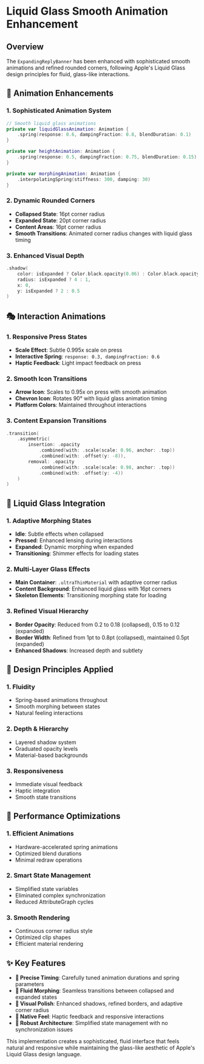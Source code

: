 # Liquid Glass Smooth Animation Enhancement

## Overview

The `ExpandingReplyBanner` has been enhanced with sophisticated smooth animations and refined rounded corners, following Apple's Liquid Glass design principles for fluid, glass-like interactions.

## 🌊 Animation Enhancements

### 1. **Sophisticated Animation System**
```swift
// Smooth liquid glass animations
private var liquidGlassAnimation: Animation {
    .spring(response: 0.6, dampingFraction: 0.8, blendDuration: 0.1)
}

private var heightAnimation: Animation {
    .spring(response: 0.5, dampingFraction: 0.75, blendDuration: 0.15)
}

private var morphingAnimation: Animation {
    .interpolatingSpring(stiffness: 300, damping: 30)
}
```

### 2. **Dynamic Rounded Corners**
- **Collapsed State**: 16pt corner radius
- **Expanded State**: 20pt corner radius  
- **Content Areas**: 16pt corner radius
- **Smooth Transitions**: Animated corner radius changes with liquid glass timing

### 3. **Enhanced Visual Depth**
```swift
.shadow(
    color: isExpanded ? Color.black.opacity(0.06) : Color.black.opacity(0.02),
    radius: isExpanded ? 4 : 1,
    x: 0,
    y: isExpanded ? 2 : 0.5
)
```

## 🎭 Interaction Animations

### 1. **Responsive Press States**
- **Scale Effect**: Subtle 0.995x scale on press
- **Interactive Spring**: `response: 0.3, dampingFraction: 0.6`
- **Haptic Feedback**: Light impact feedback on press

### 2. **Smooth Icon Transitions**
- **Arrow Icon**: Scales to 0.95x on press with smooth animation
- **Chevron Icon**: Rotates 90° with liquid glass animation timing
- **Platform Colors**: Maintained throughout interactions

### 3. **Content Expansion Transitions**
```swift
.transition(
    .asymmetric(
        insertion: .opacity
            .combined(with: .scale(scale: 0.96, anchor: .top))
            .combined(with: .offset(y: -8)),
        removal: .opacity
            .combined(with: .scale(scale: 0.98, anchor: .top))
            .combined(with: .offset(y: -4))
    )
)
```

## 🔮 Liquid Glass Integration

### 1. **Adaptive Morphing States**
- **Idle**: Subtle effects when collapsed
- **Pressed**: Enhanced lensing during interactions
- **Expanded**: Dynamic morphing when expanded
- **Transitioning**: Shimmer effects for loading states

### 2. **Multi-Layer Glass Effects**
- **Main Container**: `.ultraThinMaterial` with adaptive corner radius
- **Content Background**: Enhanced liquid glass with 16pt corners
- **Skeleton Elements**: Transitioning morphing state for loading

### 3. **Refined Visual Hierarchy**
- **Border Opacity**: Reduced from 0.2 to 0.18 (collapsed), 0.15 to 0.12 (expanded)
- **Border Width**: Refined from 1pt to 0.8pt (collapsed), maintained 0.5pt (expanded)
- **Enhanced Shadows**: Increased depth and subtlety

## 🎨 Design Principles Applied

### 1. **Fluidity**
- Spring-based animations throughout
- Smooth morphing between states
- Natural feeling interactions

### 2. **Depth & Hierarchy**
- Layered shadow system
- Graduated opacity levels
- Material-based backgrounds

### 3. **Responsiveness**
- Immediate visual feedback
- Haptic integration
- Smooth state transitions

## 🚀 Performance Optimizations

### 1. **Efficient Animations**
- Hardware-accelerated spring animations
- Optimized blend durations
- Minimal redraw operations

### 2. **Smart State Management**
- Simplified state variables
- Eliminated complex synchronization
- Reduced AttributeGraph cycles

### 3. **Smooth Rendering**
- Continuous corner radius style
- Optimized clip shapes
- Efficient material rendering

## ✨ Key Features

- **🎯 Precise Timing**: Carefully tuned animation durations and spring parameters
- **🌊 Fluid Morphing**: Seamless transitions between collapsed and expanded states
- **🎨 Visual Polish**: Enhanced shadows, refined borders, and adaptive corner radius
- **📱 Native Feel**: Haptic feedback and responsive interactions
- **🔧 Robust Architecture**: Simplified state management with no synchronization issues

This implementation creates a sophisticated, fluid interface that feels natural and responsive while maintaining the glass-like aesthetic of Apple's Liquid Glass design language. 